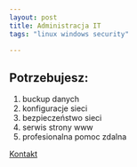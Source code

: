```yaml
---
layout: post
title: Administracja IT
tags: "linux windows security"

---
```


## Potrzebujesz:

   1. buckup danych 
   2. konfiguracje sieci
   3. bezpieczeństwo sieci
   4. serwis strony www
   5. profesionalna pomoc zdalna


   [Kontakt](https://keca13.github.io/tasks)